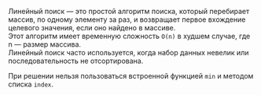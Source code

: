 Линейный поиск — это простой алгоритм поиска, который перебирает массив, по одному элементу за раз, и возвращает первое вхождение целевого значения, если оно найдено в массиве.  
Этот алгоритм имеет временную сложность `O(n)` в худшем случае, где n — размер массива.  
Линейный поиск часто используется, когда набор данных невелик или последовательность не отсортирована.

При решении нельзя пользоваться встроенной функцией `min` и методом списка `index`.
